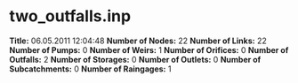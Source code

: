 # two_outfalls.inp
**Title:** 06.05.2011 12:04:48
**Number of Nodes:** 22
**Number of Links:** 22
**Number of Pumps:** 0
**Number of Weirs:** 1
**Number of Orifices:** 0
**Number of Outfalls:** 2
**Number of Storages:** 0
**Number of Outlets:** 0
**Number of Subcatchments:** 0
**Number of Raingages:** 1
